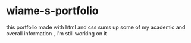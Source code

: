 # wiame-s-portfolio
this portfolio  made with html and css  sums up some of my academic and overall information , i'm still working on it 
